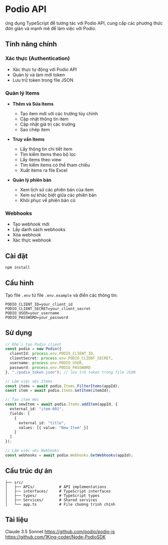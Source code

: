 # Podio API

ứng dụng TypeScript để tương tác với Podio API, cung cấp các phương thức đơn giản và mạnh mẽ để làm việc với Podio.

## Tính năng chính

### Xác thực (Authentication)
- Xác thực tự động với Podio API
- Quản lý và làm mới token
- Lưu trữ token trong file JSON 

### Quản lý Items
- **Thêm và Sửa Items**
  - Tạo item mới với các trường tùy chỉnh
  - Cập nhật thông tin item
  - Cập nhật giá trị các trường
  - Sao chép item

- **Truy vấn Items**
  - Lấy thông tin chi tiết item
  - Tìm kiếm items theo bộ lọc
  - Lấy items theo view
  - Tìm kiếm items có thể tham chiếu
  - Xuất items ra file Excel

- **Quản lý phiên bản**
  - Xem lịch sử các phiên bản của item
  - Xem sự khác biệt giữa các phiên bản
  - Khôi phục về phiên bản cũ

### Webhooks
- Tạo webhook mới
- Lấy danh sách webhooks
- Xóa webhook
- Xác thực webhook

## Cài đặt

```bash
npm install
```

## Cấu hình

Tạo file `.env` từ file `.env.example` và điền các thông tin:

```env
PODIO_CLIENT_ID=your_client_id
PODIO_CLIENT_SECRET=your_client_secret
PODIO_USER=your_username
PODIO_PASSWORD=your_password
```

## Sử dụng

```typescript
// Khởi tạo Podio client
const podio = new Podio({
  clientId: process.env.PODIO_CLIENT_ID,
  clientSecret: process.env.PODIO_CLIENT_SECRET,
  username: process.env.PODIO_USER,
  password: process.env.PODIO_PASSWORD
}, "./podio_token.json"); // lưu trữ token trong file JSON

// Làm việc với Items
const items = await podio.Items.FilterItems(appId);
const item = await podio.Items.GetItem(itemId);

// Tạo item mới
const newItem = await podio.Items.addItem(appId, {
  external_id: "item-001",
  fields: [
    {
      external_id: "title",
      values: [{ value: "New Item" }]
    }
  ]
});

// Làm việc với Webhooks
const webhooks = await podio.Webhooks.GetWebhooks(appId);
```

## Cấu trúc dự án

```
├── src/
│   ├── APIs/           # API implementations
│   ├── interfaces/     # TypeScript interfaces
│   ├── types/          # TypeScript types
│   ├── Services/       # Shared services
│   └── app.ts          # File chương trình chính

```
## Tài liệu
Claude 3.5 Sonnet
https://github.com/podio/podio-js
https://github.com/1King-coder/Node-PodioSDK